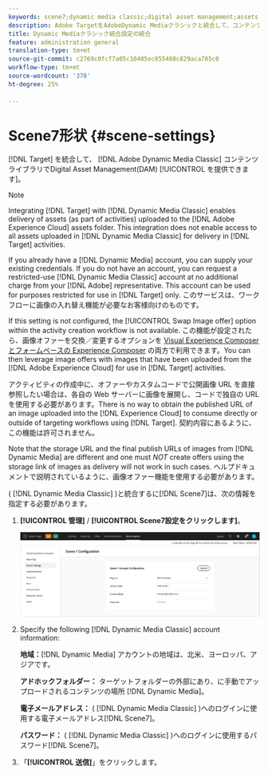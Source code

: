 ```yaml
---
keywords: scene7;dynamic media classic;digital asset management;assets;dam;content library;swap image
description: Adobe TargetをAdobeDynamic Mediaクラシックと統合して、コンテンツライブラリでDigital Asset Management(DAM)を提供できます。
title: Dynamic Mediaクラシック統合設定の統合
feature: administration general
translation-type: tm+mt
source-git-commit: c2769c0fcf7a05c10405ec855468c829aca785c0
workflow-type: tm+mt
source-wordcount: '378'
ht-degree: 25%

---
```



# Scene7形状 {#scene-settings}

[!DNL Target] を統合して、 [!DNL Adobe Dynamic Media Classic] コンテンツライブラリでDigital Asset Management(DAM) [!UICONTROL を提供できます]。

>[!NOTE]
>
>Integrating [!DNL Target] with [!DNL Dynamic Media Classic] enables delivery of assets (as part of activities) uploaded to the [!DNL Adobe Experience Cloud] assets folder. This integration does not enable access to all assets uploaded in [!DNL Dynamic Media Classic] for delivery in [!DNL Target] activities.

If you already have a [!DNL Dynamic Media] account, you can supply your existing credentials. If you do not have an account, you can request a restricted-use [!DNL Dynamic Media Classic] account at no additional charge from your [!DNL Adobe] representative. This account can be used for purposes restricted for use in [!DNL Target] only. このサービスは、ワークフローに画像の入れ替え機能が必要なお客様向けのものです。

<!-- 
>[!NOTE]
>
>A restricted-use, free [!DNL Dynamic Media Classic] account for [!DNL Adobe Target] is no longer supported for new customers or new users. Existing sign-in credentials work as usual. 
-->

If this setting is not configured, the [!UICONTROL Swap Image offer] option within the activity creation workflow is not available. この機能が設定されたら、画像オファーを交換／変更するオプションを     [Visual Experience Composer とフォームベースの Experience Composer](/help/c-experiences/experiences.md#concept_A2E10F6AFB3D4AEAB6951EE14688848D) の両方で利用できます。You can then leverage image offers with images that have been uploaded from the [!DNL Adobe Experience Cloud] for use in [!DNL Target] activities.

アクティビティの作成中に、オファーやカスタムコードで公開画像 URL を直接参照したい場合は、各自の Web サーバーに画像を展開し、コードで独自の URL を使用する必要があります。There is no way to obtain the published URL of an image uploaded into the [!DNL Experience Cloud] to consume directly or outside of targeting workflows using [!DNL Target]. 契約内容にあるように、この機能は許可されません。

Note that the storage URL and the final publish URLs of images from [!DNL Dynamic Media] are different and one must *NOT* create offers using the storage link of images as delivery will not work in such cases. ヘルプドキュメントで説明されているように、画像オファー機能を使用する必要があります。

( [!DNL Dynamic Media Classic] )と統合するに[!DNL Scene7]は、次の情報を指定する必要があります。

1. **[!UICONTROL 管理]** / **[!UICONTROL Scene7設定をクリックします]**。

   ![Scene7ページ](/help/administrating-target/assets/scene7.png)

1. Specify the following [!DNL Dynamic Media Classic] account information:

   **地域：**[!DNL Dynamic Media] アカウントの地域は、北米、ヨーロッパ、アジアです。

   **アドホックフォルダー：** ターゲットフォルダーの外部にあり、に手動でアップロードされるコンテンツの場所 [!DNL Dynamic Media]。

   **電子メールアドレス：** ( [!DNL Dynamic Media Classic] )へのログインに使用する電子メールアドレス[!DNL Scene7]。

   **パスワード：** ( [!DNL Dynamic Media Classic] )へのログインに使用するパスワード[!DNL Scene7]。

1. 「**[!UICONTROL 送信]**」をクリックします。
